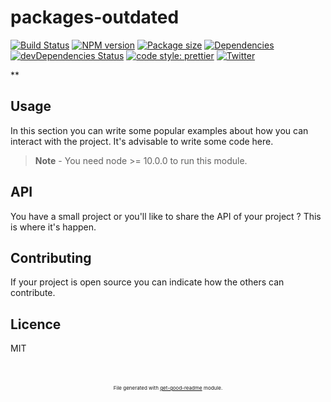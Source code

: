# packages-outdated
[![Build Status](https://travis-ci.com/luctst/packages-outdated.svg?branch=master)](https://travis-ci.com/luctst/packages-outdated)
[![NPM version](https://img.shields.io/npm/v/packages-outdated)](https://img.shields.io/npm/v/packages-outdated)
[![Package size](https://img.shields.io/bundlephobia/min/packages-outdated)](https://img.shields.io/bundlephobia/min/packages-outdated)
[![Dependencies](https://img.shields.io/david/luctst/packages-outdated.svg?style=popout-square)](https://david-dm.org/luctst/packages-outdated)
[![devDependencies Status](https://david-dm.org/luctst/packages-outdated/dev-status.svg?style=flat-square)](https://david-dm.org/luctst/packages-outdated?type=dev)
[![code style: prettier](https://img.shields.io/badge/code_style-prettier-ff69b4.svg?style=flat-square)](https://github.com/prettier/prettier)
[![Twitter](https://img.shields.io/twitter/follow/luctstt.svg?label=Follow&style=social)](https://twitter.com/luctstt)

**

## Usage
In this section you can write some popular examples about how you can interact with the project. It's advisable to write some code here.

> **Note** - You need node >= 10.0.0 to run this module.

## API
You have a small project or you'll like to share the API of your project ? This is where it's happen.

## Contributing
If your project is open source you can indicate how the others can contribute.

## Licence
MIT

<p style="font-size:8px;text-align:center;margin-top:50px;">File generated with <a href="https://github.com/luctst/get-good-readme">get-good-readme</a> module.</p>
